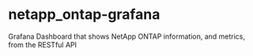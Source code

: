 # netapp_ontap-grafana
 Grafana Dashboard that shows NetApp ONTAP information, and metrics, from the RESTful API 
